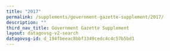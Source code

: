 ```yaml
---
title: "2017"
permalink: /supplements/government-gazette-supplement/2017/
description: ""
third_nav_title: Government Gazette Supplement
layout: datagovsg-v2-search
datagovsg-id: d_194fbeeac8bbf3349cedc4c4c57b5bd1
---
```


